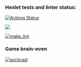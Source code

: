 ### Hexlet tests and linter status:
[![Actions Status](https://github.com/Dobrovera/python-project-lvl1/workflows/hexlet-check/badge.svg)](https://github.com/Dobrovera/python-project-lvl1/actions)

<a href="https://codeclimate.com/github/codeclimate/codeclimate/maintainability"><img src="https://api.codeclimate.com/v1/badges/a99a88d28ad37a79dbf6/maintainability" /></a>

[![make_lint](https://github.com/Dobrovera/python-project-lvl1/actions/workflows/make_lint.yml/badge.svg)](https://github.com/Dobrovera/python-project-lvl1/actions/workflows/make_lint.yml)

### Game brain-even
[![asciicast](https://asciinema.org/a/q4VkvTWl1LSlhFcVr9x3AUUb9.svg)](https://asciinema.org/a/q4VkvTWl1LSlhFcVr9x3AUUb9)
